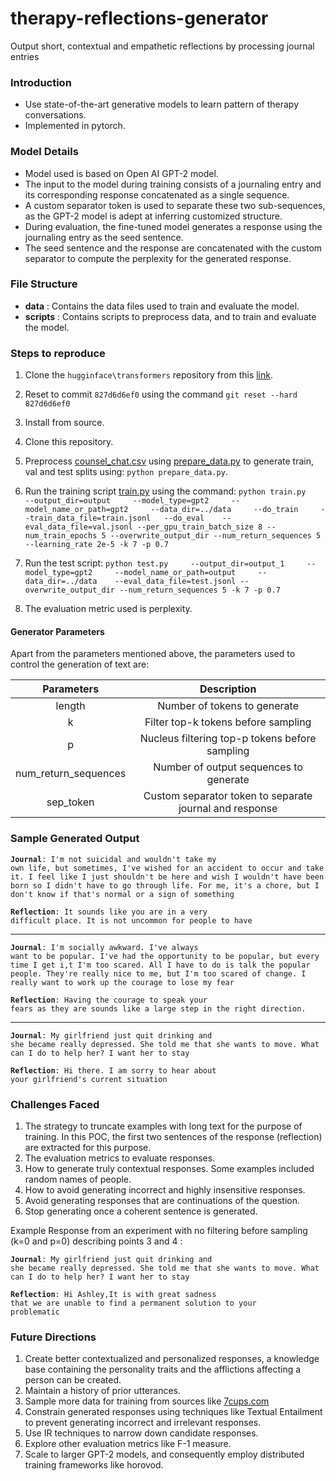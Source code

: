 # therapy-reflections-generator
Output short, contextual and empathetic reflections by processing journal entries

### Introduction
* Use state-of-the-art generative models to learn pattern of therapy conversations.
* Implemented in pytorch.

### Model Details
* Model used is based on Open AI GPT-2 model.
* The input to the model during training consists of a journaling entry and its corresponding response concatenated as a single sequence.
* A custom separator token is used to separate these two sub-sequences, as the GPT-2 model is adept at inferring customized structure.
* During evaluation, the fine-tuned model generates a response using the journaling entry as the seed sentence.
* The seed sentence and the response are concatenated with the custom separator to compute the perplexity for the generated response.   

### File Structure
* **data** : Contains the data files used to train and evaluate the model.
* **scripts** : Contains scripts to preprocess data, and to train and evaluate the model.

### Steps to reproduce

1. Clone the `hugginface\transformers` repository from this [link](https://github.com/huggingface/transformers).
2. Reset to commit `827d6d6ef0` using the command `git reset --hard 827d6d6ef0`  
3. Install from source.
4. Clone this repository.
5. Preprocess [counsel_chat.csv](data/counsel_chat.csv) using [prepare_data.py](scripts/prepare_data.py) to generate train, val and test splits using: `python prepare_data.py`.
6. Run the training script [train.py](scripts/train.py) using the command:
   ```python train.py     --output_dir=output     --model_type=gpt2     --model_name_or_path=gpt2     --data_dir=../data     --do_train     --train_data_file=train.jsonl   --do_eval    --eval_data_file=val.jsonl --per_gpu_train_batch_size 8 --num_train_epochs 5 --overwrite_output_dir --num_return_sequences 5 --learning_rate 2e-5 -k 7 -p 0.7```
7. Run the test script:
    `python test.py     --output_dir=output_1     --model_type=gpt2     --model_name_or_path=output     --data_dir=../data    --eval_data_file=test.jsonl --overwrite_output_dir --num_return_sequences 5 -k 7 -p 0.7`

8. The evaluation metric used is perplexity.

#### Generator Parameters
Apart from the parameters mentioned above, the parameters used to control the generation of text are:


| Parameters        | Description           |
| :--------------:|:-------------:|
| length      | Number of tokens to generate |
| k      | Filter top-k tokens before sampling      |
| p | Nucleus filtering top-p tokens before sampling      |
| num_return_sequences  | Number of output sequences to generate |
| sep_token | Custom separator token to separate journal and response |

### Sample Generated Output

<code>**Journal**: I'm not suicidal and wouldn't take my own life, but sometimes, I've wished for an accident to occur and take it. I feel like I just shouldn't be here and wish I wouldn't have been born so I didn't have to go through life. For me, it's a chore, but I don't know if that's normal or a sign of something</code>

<code>**Reflection**: It sounds like you are in a very difficult place.  It is not uncommon for people to have</code>

---
 
<code>**Journal**: I'm socially awkward. I've always want to be popular. I've had the opportunity to be popular, but every time I get i,t I'm too scared. All I have to do is talk the popular people. They're really nice to me, but I'm too scared of change. I really want to work up the courage to lose my fear</code>

<code>**Reflection**: Having the courage to speak your fears as they are sounds like a large step in the right direction. </code>

---

<code>**Journal**: My girlfriend just quit drinking and she became really depressed. She told me that she wants to move. What can I do to help her? I want her to stay</code>

<code>**Reflection**: Hi there.  I am sorry to hear about your girlfriend's current situation</code>

### Challenges Faced
1. The strategy to truncate examples with long text for the purpose of training. In this POC, the first two sentences of the response (reflection) are extracted for this purpose.
2. The evaluation metrics to evaluate responses.
3. How to generate truly contextual responses. Some examples included random names of people.
4. How to avoid generating incorrect and highly insensitive responses.
5. Avoid generating responses that are continuations of the question.
6. Stop generating once a coherent sentence is generated. 

Example Response from an experiment with no filtering before sampling (k=0 and p=0) describing points 3 and 4 :

<code>**Journal**: My girlfriend just quit drinking and she became really depressed. She told me that she wants to move. What can I do to help her? I want her to stay</code>

<code>**Reflection**: Hi Ashley,It is with great sadness that we are unable to find a permanent solution to your problematic</code>

### Future Directions
1. Create better contextualized and personalized responses, a knowledge base containing the personality traits and the afflictions affecting a person can be created.
2. Maintain a history of prior utterances.
3. Sample more data for training from sources like [7cups.com](https://www.7cups.com/qa/)
4. Constrain generated responses using techniques like Textual Entailment to prevent generating incorrect and irrelevant responses.
5. Use IR techniques to narrow down candidate responses.
6. Explore other evaluation metrics like F-1 measure.
7. Scale to larger GPT-2 models, and consequently employ distributed training frameworks like horovod.
